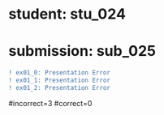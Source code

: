 # student: stu_024
# submission: sub_025

```diff
! ex01_0: Presentation Error
! ex01_1: Presentation Error
! ex01_2: Presentation Error
```
#incorrect=3
#correct=0
